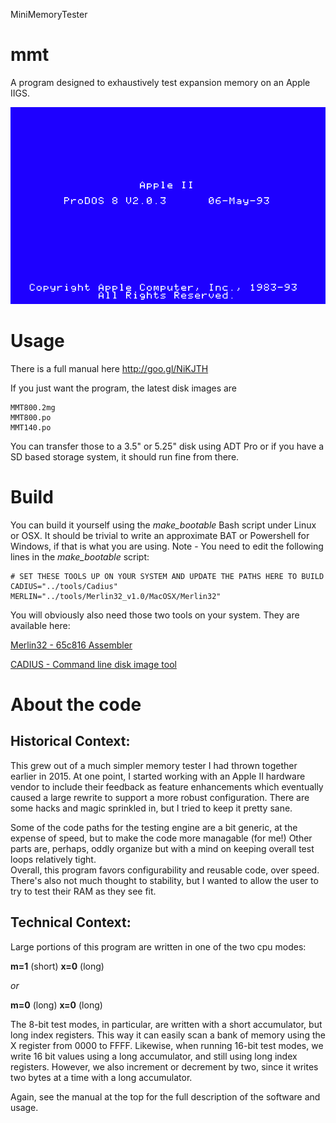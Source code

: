 MiniMemoryTester

# mmt
A program designed to exhaustively test expansion memory on an Apple IIGS.

![Boot up and running a quick test](docs/minimemorytester.gif "Boot up and running a quick test")

# Usage
There is a full manual here  http://goo.gl/NiKJTH

If you just want the program, the latest disk images are

    MMT800.2mg
    MMT800.po
    MMT140.po

You can transfer those to a 3.5" or 5.25" disk using ADT Pro or if you have a SD based storage system, it should run fine from there.  

# Build
You can build it yourself using the *make_bootable* Bash script under Linux or OSX.  It should be trivial to write an approximate BAT or Powershell for Windows, if that is what you are using.  Note - You need to edit the following lines in the *make_bootable* script:

    # SET THESE TOOLS UP ON YOUR SYSTEM AND UPDATE THE PATHS HERE TO BUILD
    CADIUS="../tools/Cadius"
    MERLIN="../tools/Merlin32_v1.0/MacOSX/Merlin32"

You will obviously also need those two tools on your system.  They are available here:

[Merlin32 - 65c816 Assembler](http://brutaldeluxe.fr/products/crossdevtools/merlin/index.html "Merlin32 ")

[CADIUS - Command line disk image tool](http://brutaldeluxe.fr/products/crossdevtools/cadius/index.html "CADIUS")

# About the code
## Historical Context:

This grew out of a much simpler memory tester I had thrown together earlier in 2015.  At one point, I started working with an Apple II hardware vendor to include their feedback as feature enhancements which eventually caused a large rewrite to support a more robust configuration.  There are some hacks and magic sprinkled in, but I tried to keep it pretty sane.  

Some of the code paths for the testing engine are a bit generic, at the expense of speed, but to make the code more managable (for me!)  Other parts are, perhaps, oddly organize but with a mind on keeping overall test loops relatively tight.  
Overall, this program favors configurability and reusable code, over speed.  There's also not much thought to stability, but I wanted to allow the user to try to test their RAM as they see fit.


## Technical Context:

Large portions of this program are written in one of the two cpu modes:

 **m=1** (short) **x=0** (long)

 _or_

 **m=0** (long) **x=0** (long)
 
The 8-bit test modes, in particular, are written with a short accumulator, but long index registers.  This way it can easily scan a bank of memory using the X register from 0000 to FFFF.  Likewise, when running 16-bit test modes, we write 16 bit values using a long accumulator, and still using long index registers.  However, we also increment or decrement by two, since it writes two bytes at a time with a long accumulator.



Again, see the manual at the top for the full description of the software and usage.  






